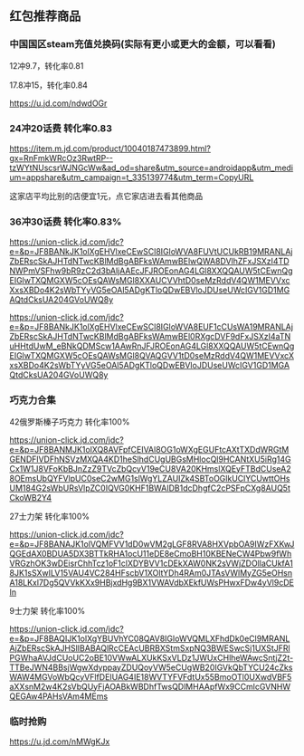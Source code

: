 ## 红包推荐商品

### 中国国区steam充值兑换码(实际有更小或更大的金额，可以看看)

12冲9.7，转化率0.81

17.8冲15，转化率0.84

https://u.jd.com/ndwdOGr


### 24冲20话费  转化率0.83

https://item.m.jd.com/product/10040187473899.html?gx=RnFmkWRcOz3RwtRP--tzWYtNUscsrWJNGcWw&ad_od=share&utm_source=androidapp&utm_medium=appshare&utm_campaign=t_335139774&utm_term=CopyURL

这家店平均比别的店便宜1元，点它家店进去看其他商品

### 36冲30话费 转化率0.83%

https://union-click.jd.com/jdc?e=&p=JF8BANkJK1olXgEHVlxeCEwSCl8IGloWVA8FUVtUCUkRB19MRANLAjZbERscSkAJHTdNTwcKBlMdBgABFksWAmwBElwQWA8DVlhZFxJSXzI4TDNWPmVSFhw9bR9zC2d3bAljAAEcJFJROEonAG4LGl8XXQQAUW5tCEwnQgEIGlwTXQMGXW5cOEsQAWsMGl8XXAUCVVhtD0seMzRddV4QW1MEVVxcXxsXBDo4K2sWbTYyVG5eOAl5ADgKTloQDwEBVloJDUseUWcIGV1GD1MGAQtdCksUA204GVoUWQ8y

https://union-click.jd.com/jdc?e=&p=JF8BANkJK1olXgEHVlxeCEwSCl8IGloWVA8EUF1cCUsWA19MRANLAjZbERscSkAJHTdNTwcKBlMdBgABFksWAmwBEl0RXgcDVF9dFxJSXzI4aTNuHHtdUwM_eBNkQDMScw1AAwRnJFJROEonAG4LGl8XXQQAUW5tCEwnQgEIGlwTXQMGXW5cOEsQAWsMGl8QVAQGVV1tD0seMzRddV4QW1MEVVxcXxsXBDo4K2sWbTYyVG5eOAl5ADgKTloQDwEBVloJDUseUWcIGV1GD1MGAQtdCksUA204GVoUWQ8y

### 巧克力合集

42俄罗斯榛子巧克力 转化率100%

https://union-click.jd.com/jdc?e=&p=JF8BANMJK1olXQ8AVFpfCEIVAl8OG1oWXgEGUFtcAXtTXDdWRGtMGENDFlVDFhNSVzMXQA4KD1heSlhdCUgUBGsMHlocQl9HCANtXU5iRg14GCx1W1J8VFoKbBJnZzZ9TVcZbQcyV19eCU8VA20KHmslXQEyFTBdCUseA28OEmsUbQYFVlpUC0seC2wMG1slWgYLZAUIZk4SBToOGlkUClYCUwttOHsUM184G2sWbURsVlpZC0IQVG0KHF1BWAIDB1dcDhgfC2cPSFpCXg8AUQ5tCkoWB2Y4

27士力架 转化率100%

https://union-click.jd.com/jdc?e=&p=JF8BANAJK1olVQMFVV1dD0wVM2gLGF8RVA8HXVpbOA9IWzFXKwJQGEdAX0BDUA5DX3BTTkRHA1ocU11eDE8eCmoBH10KBENeCW4Pbw9fWhVRGzhOK3wDEisrChhTcz1oF1clXDYBVV1cDEkXAW0NK2sVWjZDOllaCUkfA18JK1sSXwILV15VAU4VC284HFscbV1XOltYDh4RAm0JTAsVWlMyZG5eOHsnA18LKxl7Dg5QVVkKXx9HBjxdHg9BX1VWAVdbXEkfUWsPHwxFDw4yVl9cDEIn

9士力架 转化率100%

https://union-click.jd.com/jdc?e=&p=JF8BAQIJK1olXgYBUVhYC08QAV8IGloWVQMLXFhdDk0eCl9MRANLAjZbERscSkAJHSlIBABAQlRcCEAcUBRBXStmSxpNQ3BWESwcSj1UXStJFRlPGWhaAVJdCUoUC2oBE10VWwALXUkKSxVLDz1JWUxCHlheWAwcSntjZ2t-TTBeJWN4BBsjWgwXdyppayZDUQoyVW5eCUgWB20IGVkQbTYCU24cZksWAW4MGVoWbQcyVFlfDEIUAG4IE18WVTYFVFdtUx55BmoOTl0UXwdVBF5aXXsnM2w4K2sVbQUyFjAOABkWBDhfTwsQDlMHAApfWx9CCmlcGVNHWQEGAw4PAHsVAm4MEms

### 临时抢购

https://u.jd.com/nMWgKJx

